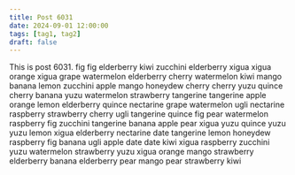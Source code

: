 ```yaml
---
title: Post 6031
date: 2024-09-01 12:00:00
tags: [tag1, tag2]
draft: false
---
```

This is post 6031.
fig
fig
elderberry
kiwi
zucchini
elderberry
xigua
xigua
orange
xigua
grape
watermelon
elderberry
cherry
watermelon
kiwi
mango
banana
lemon
zucchini
apple
mango
honeydew
cherry
cherry
yuzu
quince
cherry
banana
yuzu
watermelon
strawberry
tangerine
tangerine
apple
orange
lemon
elderberry
quince
nectarine
grape
watermelon
ugli
nectarine
raspberry
strawberry
cherry
ugli
tangerine
quince
fig
pear
watermelon
raspberry
fig
zucchini
tangerine
banana
apple
pear
xigua
yuzu
quince
yuzu
yuzu
lemon
xigua
elderberry
nectarine
date
tangerine
lemon
honeydew
raspberry
fig
banana
ugli
apple
date
date
kiwi
xigua
raspberry
zucchini
yuzu
watermelon
strawberry
yuzu
xigua
orange
mango
strawberry
elderberry
banana
elderberry
pear
mango
pear
strawberry
kiwi

